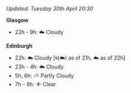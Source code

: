 *Updated: Tuesday 30th April 20:30*

**Glasgow**

* 22h - 9h: :cloud: Cloudy

**Edinburgh**

* 22h: :cloud: Cloudy [:cyclone:(:cloud:) as of 21h, :cloud: as of 22h]
* 23h - 4h: :cloud: Cloudy
* 5h, 6h: :partly_sunny: Partly Cloudy
* 7h - 9h: :sunny: Clear
